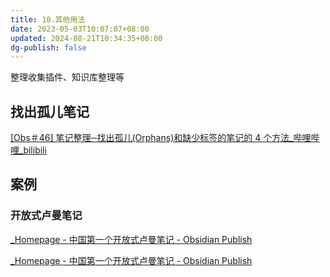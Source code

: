 ```yaml
---
title: 10.其他用法
date: 2023-05-03T10:07:07+08:00
updated: 2024-08-21T10:34:35+08:00
dg-publish: false
---
```


整理收集插件、知识库整理等

## 找出孤儿笔记

[[Obs＃46] 笔记整理─找出孤儿(Orphans)和缺少标签的笔记的 4 个方法_哔哩哔哩_bilibili](https://www.bilibili.com/video/BV13Q4y1C74g/?spm_id_from=333.788&vd_source=a0b343ce9dc91e8404ea304068710b8a)

## 案例

### 开放式卢曼笔记

[_Homepage - 中国第一个开放式卢曼笔记 - Obsidian Publish](https://publish.obsidian.md/zdywg/_Homepage)

[_Homepage - 中国第一个开放式卢曼笔记 - Obsidian Publish](https://publish.obsidian.md/zdywg/_Homepage)
